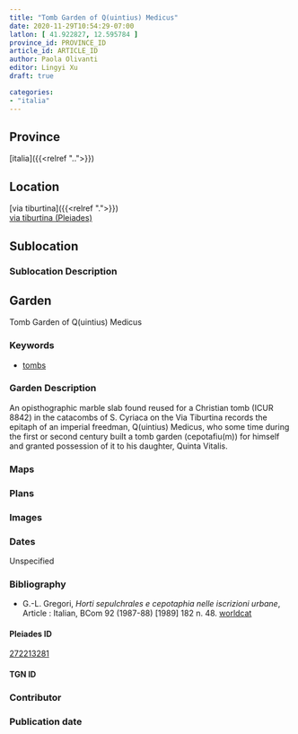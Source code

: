 ```yaml
---
title: "Tomb Garden of Q(uintius) Medicus"
date: 2020-11-29T10:54:29-07:00
latlon: [ 41.922827, 12.595784 ]
province_id: PROVINCE_ID
article_id: ARTICLE_ID
author: Paola Olivanti
editor: Lingyi Xu
draft: true

categories:
- "italia"
---
```


## Province
[italia]({{<relref "..">}})

## Location

[via tiburtina]({{<relref ".">}}) \
[via tiburtina (Pleiades)](https://pleiades.stoa.org/places/272213281)

<!--### Location Description-->

<!-- LEAVE THIS BLANK FOR NOW -->

## Sublocation

### Sublocation Description

## Garden

Tomb Garden of Q(uintius) Medicus

### Keywords

- [tombs](http://vocab.getty.edu/page/aat/300005926)

### Garden Description
An opisthographic marble slab found reused for a Christian tomb (ICUR 8842) in the catacombs of S. Cyriaca on the Via Tiburtina records the epitaph of an imperial freedman, Q(uintius) Medicus, who some time during the first or second century built a tomb garden (cepotafiu(m)) for himself and granted possession of it to his daughter, Quinta Vitalis.

### Maps

<!--
{{< figure src="IMG_URL" alt="ALT_TEXT" title="CAPTION" >}}
-->

### Plans

### Images

### Dates
Unspecified

### Bibliography
- G.-L. Gregori, *Horti sepulchrales e cepotaphia nelle iscrizioni urbane*, Article : Italian, BCom 92 (1987-88) [1989] 182 n. 48. [worldcat](https://www.worldcat.org/title/horti-sepulchrales-e-cepotaphia-nelle-iscrizioni-urbane/oclc/886794800&referer=brief_results)

<!--#### Periodo ID-->

<!-- [PERIODO_ID](https://pleiades.stoa.org/places/PLEIADES_ID) -->

#### Pleiades ID

[272213281](https://pleiades.stoa.org/places/272213281)

#### TGN ID

### Contributor

### Publication date

<!--### Related articles-->

<!-- Links to other related articles. Leave blank for now -->